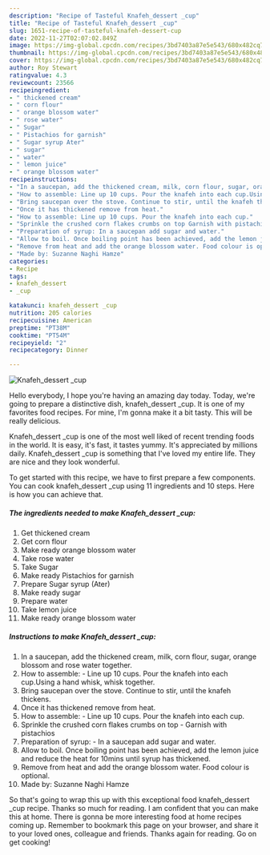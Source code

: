 ```yaml
---
description: "Recipe of Tasteful Knafeh_dessert _cup"
title: "Recipe of Tasteful Knafeh_dessert _cup"
slug: 1651-recipe-of-tasteful-knafeh-dessert-cup
date: 2022-11-27T02:07:02.849Z
image: https://img-global.cpcdn.com/recipes/3bd7403a87e5e543/680x482cq70/knafeh_dessert-_cup-recipe-main-photo.jpg
thumbnail: https://img-global.cpcdn.com/recipes/3bd7403a87e5e543/680x482cq70/knafeh_dessert-_cup-recipe-main-photo.jpg
cover: https://img-global.cpcdn.com/recipes/3bd7403a87e5e543/680x482cq70/knafeh_dessert-_cup-recipe-main-photo.jpg
author: Roy Stewart
ratingvalue: 4.3
reviewcount: 23566
recipeingredient:
- " thickened cream"
- " corn flour"
- " orange blossom water"
- " rose water"
- " Sugar"
- " Pistachios for garnish"
- " Sugar syrup Ater"
- " sugar"
- " water"
- " lemon juice"
- " orange blossom water"
recipeinstructions:
- "In a saucepan, add the thickened cream, milk, corn flour, sugar, orange blossom and rose water together."
- "How to assemble: Line up 10 cups. Pour the knafeh into each cup.Using a hand whisk, whisk together."
- "Bring saucepan over the stove. Continue to stir, until the knafeh thickens."
- "Once it has thickened remove from heat."
- "How to assemble: Line up 10 cups. Pour the knafeh into each cup."
- "Sprinkle the crushed corn flakes crumbs on top Garnish with pistachios"
- "Preparation of syrup: In a saucepan add sugar and water."
- "Allow to boil. Once boiling point has been achieved, add the lemon juice and reduce the heat for 10mins until syrup has thickened."
- "Remove from heat and add the orange blossom water. Food colour is optional."
- "Made by: Suzanne Naghi Hamze"
categories:
- Recipe
tags:
- knafeh_dessert
- _cup

katakunci: knafeh_dessert _cup 
nutrition: 205 calories
recipecuisine: American
preptime: "PT38M"
cooktime: "PT54M"
recipeyield: "2"
recipecategory: Dinner

---
```



![Knafeh_dessert _cup](https://img-global.cpcdn.com/recipes/3bd7403a87e5e543/680x482cq70/knafeh_dessert-_cup-recipe-main-photo.jpg)

Hello everybody, I hope you're having an amazing day today. Today, we're going to prepare a distinctive dish, knafeh_dessert _cup. It is one of my favorites food recipes. For mine, I'm gonna make it a bit tasty. This will be really delicious.

Knafeh_dessert _cup is one of the most well liked of recent trending foods in the world. It is easy, it's fast, it tastes yummy. It's appreciated by millions daily. Knafeh_dessert _cup is something that I've loved my entire life. They are nice and they look wonderful.




To get started with this recipe, we have to first prepare a few components. You can cook knafeh_dessert _cup using 11 ingredients and 10 steps. Here is how you can achieve that.

<!--inarticleads1-->

##### The ingredients needed to make Knafeh_dessert _cup:

1. Get  thickened cream
1. Get  corn flour
1. Make ready  orange blossom water
1. Take  rose water
1. Take  Sugar
1. Make ready  Pistachios for garnish
1. Prepare  Sugar syrup (Ater)
1. Make ready  sugar
1. Prepare  water
1. Take  lemon juice
1. Make ready  orange blossom water




<!--inarticleads2-->

##### Instructions to make Knafeh_dessert _cup:

1. In a saucepan, add the thickened cream, milk, corn flour, sugar, orange blossom and rose water together.
1. How to assemble: - Line up 10 cups. Pour the knafeh into each cup.Using a hand whisk, whisk together.
1. Bring saucepan over the stove. Continue to stir, until the knafeh thickens.
1. Once it has thickened remove from heat.
1. How to assemble: - Line up 10 cups. Pour the knafeh into each cup.
1. Sprinkle the crushed corn flakes crumbs on top - Garnish with pistachios
1. Preparation of syrup: - In a saucepan add sugar and water.
1. Allow to boil. Once boiling point has been achieved, add the lemon juice and reduce the heat for 10mins until syrup has thickened.
1. Remove from heat and add the orange blossom water. Food colour is optional.
1. Made by: Suzanne Naghi Hamze




So that's going to wrap this up with this exceptional food knafeh_dessert _cup recipe. Thanks so much for reading. I am confident that you can make this at home. There is gonna be more interesting food at home recipes coming up. Remember to bookmark this page on your browser, and share it to your loved ones, colleague and friends. Thanks again for reading. Go on get cooking!
